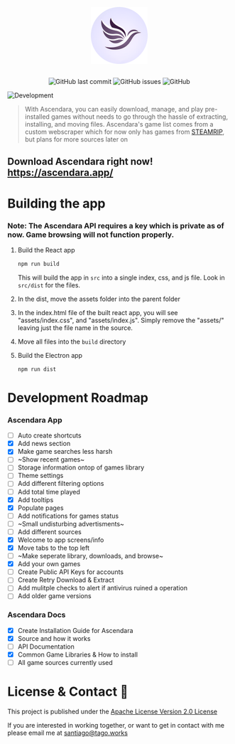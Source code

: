 <div align="center">
    </a>
    <br />
    <img align="center" width="128" height="128" src="./readme/ascendara.png">
    <br />
    <br />
    
    
   ![GitHub last commit](https://img.shields.io/github/last-commit/t-a-g-o/ascendara)
   ![GitHub issues](https://img.shields.io/github/issues-raw/t-a-g-o/ascendara)
   ![GitHub](https://img.shields.io/github/license/t-a-g-o/ascendara)
    
</div>

![Development](https://img.shields.io/badge/UNDER%20DEVELOPMENT-FF3100)


> With Ascendara, you can easily download, manage, and play pre-installed games without needs to go through the hassle of extracting, installing, and moving files. Ascendara's game list comes from a custom webscraper which for now only has games from [STEAMRIP](https://steamrip.com/), but plans for more sources later on

## Download Ascendara right now! https://ascendara.app/

# Building the app
### Note: The Ascendara API requires a key which is private as of now. Game browsing will not function properly.

1. Build the React app
    ```sh
    npm run build
    ```
    This will build the app in `src` into a single index, css, and js file. Look in `src/dist` for the files.

2. In the dist, move the assets folder into the parent folder

3. In the index.html file of the built react app, you will see "assets/index.css", and "assets/index.js". Simply remove the "assets/" leaving just the file
   name in the source.

4. Move all files into the `build` directory

5. Build the Electron app
   ```sh
   npm run dist
   ```


# Development Roadmap

### Ascendara App
- [ ] Auto create shortcuts
- [x] Add news section
- [x] Make game searches less harsh
- [ ] ~Show recent games~
- [ ] Storage information ontop of games library
- [ ] Theme settings
- [ ] Add different filtering options
- [ ] Add total time played
- [x] Add tooltips
- [x] Populate pages
- [ ] Add notifications for games status
- [ ] ~Small undisturbing advertisments~
- [ ] Add different sources
- [x] Welcome to app screens/info
- [x] Move tabs to the top left
- [ ] ~Make seperate library, downloads, and browse~
- [x] Add your own games
- [ ] Create Public API Keys for accounts
- [ ] Create Retry Download & Extract
- [ ] Add mulitple checks to alert if antivirus ruined a operation
- [ ] Add older game versions

### Ascendara Docs
- [x] Create Installation Guide for Ascendara
- [x] Source and how it works
- [ ] API Documentation
- [x] Common Game Libraries & How to install
- [ ] All game sources currently used

# License & Contact 📃
This project is published under the [Apache License Version 2.0 License](./LICENSE)

If you are interested in working together, or want to get in contact with me please email me at santiago@tago.works
